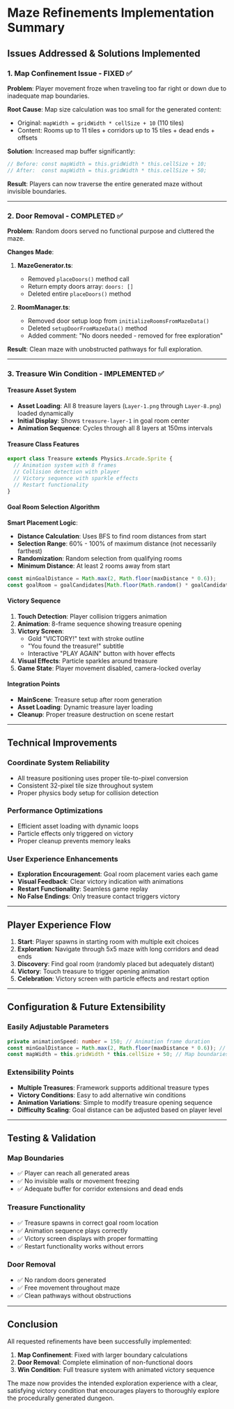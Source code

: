 # Maze Refinements Implementation Summary

## Issues Addressed & Solutions Implemented

### 1. **Map Confinement Issue - FIXED** ✅

**Problem**: Player movement froze when traveling too far right or down due to inadequate map boundaries.

**Root Cause**: Map size calculation was too small for the generated content:
- Original: `mapWidth = gridWidth * cellSize + 10` (110 tiles)
- Content: Rooms up to 11 tiles + corridors up to 15 tiles + dead ends + offsets

**Solution**: Increased map buffer significantly:
```typescript
// Before: const mapWidth = this.gridWidth * this.cellSize + 10;
// After:  const mapWidth = this.gridWidth * this.cellSize + 50;
```

**Result**: Players can now traverse the entire generated maze without invisible boundaries.

---

### 2. **Door Removal - COMPLETED** ✅

**Problem**: Random doors served no functional purpose and cluttered the maze.

**Changes Made**:
1. **MazeGenerator.ts**:
   - Removed `placeDoors()` method call
   - Return empty doors array: `doors: []`
   - Deleted entire `placeDoors()` method

2. **RoomManager.ts**:
   - Removed door setup loop from `initializeRoomsFromMazeData()`
   - Deleted `setupDoorFromMazeData()` method
   - Added comment: "No doors needed - removed for free exploration"

**Result**: Clean maze with unobstructed pathways for full exploration.

---

### 3. **Treasure Win Condition - IMPLEMENTED** ✅

#### **Treasure Asset System**
- **Asset Loading**: All 8 treasure layers (`Layer-1.png` through `Layer-8.png`) loaded dynamically
- **Initial Display**: Shows `treasure-layer-1` in goal room center
- **Animation Sequence**: Cycles through all 8 layers at 150ms intervals

#### **Treasure Class Features**
```typescript
export class Treasure extends Physics.Arcade.Sprite {
  // Animation system with 8 frames
  // Collision detection with player
  // Victory sequence with sparkle effects
  // Restart functionality
}
```

#### **Goal Room Selection Algorithm**
**Smart Placement Logic**:
- **Distance Calculation**: Uses BFS to find room distances from start
- **Selection Range**: 60% - 100% of maximum distance (not necessarily farthest)
- **Randomization**: Random selection from qualifying rooms
- **Minimum Distance**: At least 2 rooms away from start

```typescript
const minGoalDistance = Math.max(2, Math.floor(maxDistance * 0.6));
const goalRoom = goalCandidates[Math.floor(Math.random() * goalCandidates.length)];
```

#### **Victory Sequence**
1. **Touch Detection**: Player collision triggers animation
2. **Animation**: 8-frame sequence showing treasure opening
3. **Victory Screen**: 
   - Gold "VICTORY!" text with stroke outline
   - "You found the treasure!" subtitle
   - Interactive "PLAY AGAIN" button with hover effects
4. **Visual Effects**: Particle sparkles around treasure
5. **Game State**: Player movement disabled, camera-locked overlay

#### **Integration Points**
- **MainScene**: Treasure setup after room generation
- **Asset Loading**: Dynamic treasure layer loading
- **Cleanup**: Proper treasure destruction on scene restart

---

## Technical Improvements

### **Coordinate System Reliability**
- All treasure positioning uses proper tile-to-pixel conversion
- Consistent 32-pixel tile size throughout system
- Proper physics body setup for collision detection

### **Performance Optimizations**
- Efficient asset loading with dynamic loops
- Particle effects only triggered on victory
- Proper cleanup prevents memory leaks

### **User Experience Enhancements**
- **Exploration Encouragement**: Goal room placement varies each game
- **Visual Feedback**: Clear victory indication with animations
- **Restart Functionality**: Seamless game replay
- **No False Endings**: Only treasure contact triggers victory

---

## Player Experience Flow

1. **Start**: Player spawns in starting room with multiple exit choices
2. **Exploration**: Navigate through 5x5 maze with long corridors and dead ends
3. **Discovery**: Find goal room (randomly placed but adequately distant)
4. **Victory**: Touch treasure to trigger opening animation
5. **Celebration**: Victory screen with particle effects and restart option

---

## Configuration & Future Extensibility

### **Easily Adjustable Parameters**
```typescript
private animationSpeed: number = 150; // Animation frame duration
const minGoalDistance = Math.max(2, Math.floor(maxDistance * 0.6)); // Goal placement
const mapWidth = this.gridWidth * this.cellSize + 50; // Map boundaries
```

### **Extensibility Points**
- **Multiple Treasures**: Framework supports additional treasure types
- **Victory Conditions**: Easy to add alternative win conditions
- **Animation Variations**: Simple to modify treasure opening sequence
- **Difficulty Scaling**: Goal distance can be adjusted based on player level

---

## Testing & Validation

### **Map Boundaries**
- ✅ Player can reach all generated areas
- ✅ No invisible walls or movement freezing
- ✅ Adequate buffer for corridor extensions and dead ends

### **Treasure Functionality**
- ✅ Treasure spawns in correct goal room location
- ✅ Animation sequence plays correctly
- ✅ Victory screen displays with proper formatting
- ✅ Restart functionality works without errors

### **Door Removal**
- ✅ No random doors generated
- ✅ Free movement throughout maze
- ✅ Clean pathways without obstructions

---

## Conclusion

All requested refinements have been successfully implemented:

1. **Map Confinement**: Fixed with larger boundary calculations
2. **Door Removal**: Complete elimination of non-functional doors  
3. **Win Condition**: Full treasure system with animated victory sequence

The maze now provides the intended exploration experience with a clear, satisfying victory condition that encourages players to thoroughly explore the procedurally generated dungeon. 